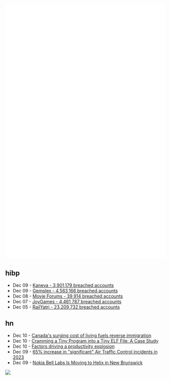 ![Metrics](https://raw.githubusercontent.com/phixion/phixion/master/metrics.svg)

## hibp

<!--
for https://github.com/phixion/phixion/blob/main/.github/workflows/feeds.yml
-->
<!--START_SECTION:haveibeenpwnd-->
- Dec 09 - [Kaneva - 3,901,179 breached accounts](https://haveibeenpwned.com/PwnedWebsites#Kaneva)
- Dec 09 - [Gemplex - 4,563,166 breached accounts](https://haveibeenpwned.com/PwnedWebsites#Gemplex)
- Dec 08 - [Movie Forums - 39,914 breached accounts](https://haveibeenpwned.com/PwnedWebsites#MovieForums)
- Dec 07 - [JoyGames - 4,461,787 breached accounts](https://haveibeenpwned.com/PwnedWebsites#JoyGames)
- Dec 05 - [RailYatri - 23,209,732 breached accounts](https://haveibeenpwned.com/PwnedWebsites#RailYatri)
<!--END_SECTION:haveibeenpwnd-->

## hn

<!--
for https://github.com/phixion/phixion/blob/main/.github/workflows/feeds.yml
-->
<!--START_SECTION:hn-->
- Dec 10 - [Canada's surging cost of living fuels reverse immigration](https://www.reuters.com/world/americas/canadas-surging-cost-living-fuels-reverse-immigration-2023-12-09/)
- Dec 10 - [Cramming a Tiny Program into a Tiny ELF File: A Case Study](https://tmpout.sh/3/22.html)
- Dec 10 - [Factors driving a productivity explosion](https://fortune.com/2023/12/09/what-is-fueling-productivity-boom-four-reasons/)
- Dec 09 - [65% increase in "significant" Air Traffic Control incidents in 2023](https://www.nytimes.com/2023/12/02/business/air-traffic-controllers-safety.html)
- Dec 09 - [Nokia Bell Labs Is Moving to Helix in New Brunswick](https://www.roi-nj.com/2023/12/08/real_estate/nokia-bell-labs-is-moving-to-helix-in-new-brunswick/)
<!--END_SECTION:hn-->

<!--
for https://yhype.me
-->
![](https://hit.yhype.me/github/profile?user_id=13013670)
